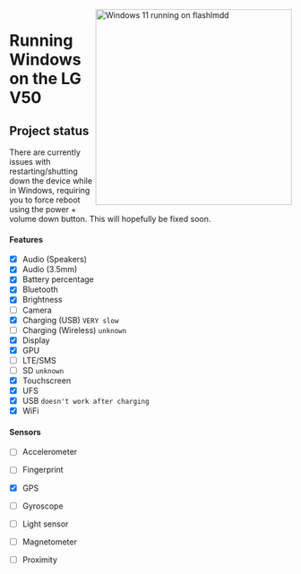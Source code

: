 <img align="right" src="https://github.com/n00b69/woa-flashlmdd/blob/main/flashlmdd.png" width="350" alt="Windows 11 running on flashlmdd">

# Running Windows on the LG V50

## Project status
There are currently issues with restarting/shutting down the device while in Windows, requiring you to force reboot using the power + volume down button. This will hopefully be fixed soon.

#### Features
- [x] Audio (Speakers)
- [x] Audio (3.5mm)
- [x] Battery percentage
- [x] Bluetooth
- [x] Brightness
- [ ] Camera
- [x] Charging (USB) ```VERY slow```
- [ ] Charging (Wireless) ```unknown```
- [x] Display
- [x] GPU
- [ ] LTE/SMS
- [ ] SD ```unknown```
- [x] Touchscreen
- [x] UFS
- [x] USB ```doesn't work after charging```
- [x] WiFi

#### Sensors
- [ ] Accelerometer
- [ ] Fingerprint
- [x] GPS
- [ ] Gyroscope
- [ ] Light sensor
- [ ] Magnetometer
- [ ] Proximity





















